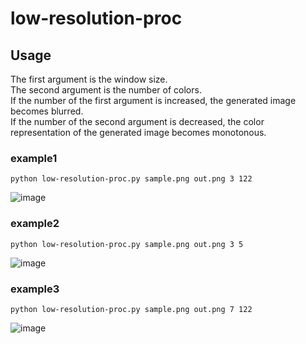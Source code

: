 # low-resolution-proc

## Usage
The first argument is the window size.\
The second argument is the number of colors.\
If the number of the first argument is increased, the generated image becomes blurred.\
If the number of the second argument is decreased, the color representation of the generated image becomes monotonous.

### example1 
```python low-resolution-proc.py sample.png out.png 3 122```

![image](https://user-images.githubusercontent.com/55880071/187933165-84ad6721-fbce-4e35-98ba-b90df5a74fc9.png)

### example2 
```python low-resolution-proc.py sample.png out.png 3 5```

![image](https://user-images.githubusercontent.com/55880071/187934007-7f6a2a6e-53bb-40ef-a279-f7e816459054.png)


### example3 
```python low-resolution-proc.py sample.png out.png 7 122```

![image](https://user-images.githubusercontent.com/55880071/187933751-b7370e3f-da2e-4168-b05b-a1aee5b79c18.png)
